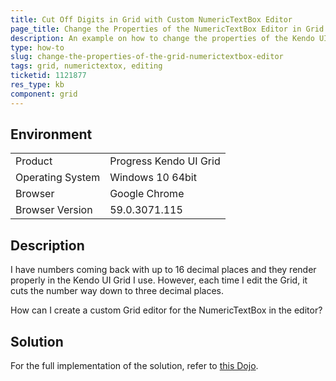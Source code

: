 ```yaml
---
title: Cut Off Digits in Grid with Custom NumericTextBox Editor
page_title: Change the Properties of the NumericTextBox Editor in Grid - Kendo UI Grid for jQuery
description: An example on how to change the properties of the Kendo UI NumericTextBox Editor in the Kendo UI Grid.
type: how-to
slug: change-the-properties-of-the-grid-numerictextbox-editor
tags: grid, numerictextox, editing
ticketid: 1121877
res_type: kb
component: grid
---
```


## Environment

<table>
 <tr>
  <td>Product</td>
  <td>Progress Kendo UI Grid</td>
 </tr>
 <tr>
  <td>Operating System</td>
  <td>Windows 10 64bit</td>
 </tr>
 <tr>
  <td>Browser</td>
  <td>Google Chrome</td>
 </tr>
 <tr>
  <td>Browser Version</td>
  <td>59.0.3071.115</td>
 </tr>
</table>


## Description

I have numbers coming back with up to 16 decimal places and they render properly in the Kendo UI Grid I use. However, each time I edit the Grid, it cuts the number way down to three decimal places.

How can I create a custom Grid editor for the NumericTextBox in the editor?  

## Solution

For the full implementation of the solution, refer to [this Dojo](https://dojo.telerik.com/OSola).
